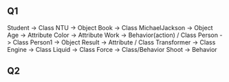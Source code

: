 ## Q1
Student -> Class
NTU -> Object
Book -> Class
MichaelJackson -> Object
Age -> Attribute
Color -> Attribute
Work -> Behavior(action) / Class
Person -> Class
Person1 -> Object
Result -> Attribute / Class
Transformer -> Class
Engine -> Class
Liquid -> Class
Force -> Class/Behavior
Shoot -> Behavior

## Q2

